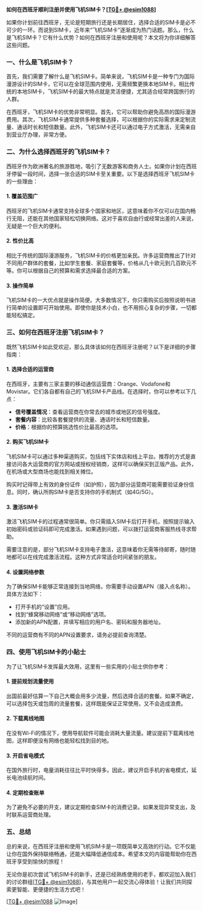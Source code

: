 **如何在西班牙顺利注册并使用飞机SIM卡？[[TG💪+ @esim1088](https://t.me/s/esim1088)]**

如果你计划前往西班牙，无论是短期旅行还是长期居住，选择合适的SIM卡是必不可少的一环。而说到SIM卡，近年来“飞机SIM卡”逐渐成为热门话题。那么，什么是飞机SIM卡？它有什么优势？如何在西班牙注册和使用呢？本文将为你详细解答这些问题。

### 一、什么是飞机SIM卡？

首先，我们需要了解什么是飞机SIM卡。简单来说，飞机SIM卡是一种专门为国际漫游设计的SIM卡，它可以在全球范围内使用，无需频繁更换本地SIM卡。相比传统的本地SIM卡，飞机SIM卡的最大特点就是灵活便捷，尤其适合经常跨国旅行的人群。

在西班牙，飞机SIM卡的优势非常明显。首先，它可以帮助你避免高昂的国际漫游费用。其次，飞机SIM卡通常提供多种套餐选择，可以根据你的实际需求来定制流量、通话时长和短信数量。此外，飞机SIM卡还可以通过电子方式激活，无需亲自到营业厅办理，非常方便。

### 二、为什么选择西班牙的飞机SIM卡？

西班牙作为欧洲著名的旅游胜地，吸引了无数游客和商务人士。如果你计划在西班牙停留一段时间，选择一张合适的SIM卡至关重要。以下是选择西班牙飞机SIM卡的一些理由：

#### 1. **覆盖范围广**
西班牙的飞机SIM卡通常支持全球多个国家和地区，这意味着你不仅可以在国内畅行无阻，还能在其他国家轻松切换网络。这对于喜欢自由行或经常出差的人来说，无疑是一个巨大的便利。

#### 2. **性价比高**
相比于传统的国际漫游服务，飞机SIM卡的价格更加亲民。许多运营商推出了针对不同用户群体的套餐，比如学生套餐、家庭套餐等，价格从几十欧元到几百欧元不等。你可以根据自己的预算和需求选择最合适的方案。

#### 3. **操作简单**
飞机SIM卡的一大优点就是操作简便。大多数情况下，你只需购买后按照说明书进行简单的设置即可开始使用。即使你是技术小白，也不用担心复杂的步骤，一切都能轻松搞定。

### 三、如何在西班牙注册飞机SIM卡？

既然飞机SIM卡如此受欢迎，那么具体该如何在西班牙注册呢？以下是详细的步骤指南：

#### 1. **选择合适的运营商**
在西班牙，主要有三家主要的移动通信运营商：Orange、Vodafone和Movistar。它们各自都有自己的飞机SIM卡产品线。在选择时，你可以参考以下几点：
   - **信号覆盖情况**：查看运营商在你常去的城市或地区的信号强度。
   - **套餐内容**：比较各套餐提供的流量、通话时长和短信数量。
   - **价格**：根据你的预算挑选性价比最高的选项。

#### 2. **购买飞机SIM卡**
飞机SIM卡可以通过多种渠道购买，包括线下实体店和线上平台。推荐的方式是直接访问各大运营商的官方网站或授权经销商，这样可以确保买到正版产品。此外，在机场或大型商场也能找到相关摊位。

购买时记得带上有效的身份证件（如护照），因为部分运营商可能需要验证身份信息。同时，确认所购SIM卡是否支持你的手机制式（如4G/5G）。

#### 3. **激活SIM卡**
激活飞机SIM卡的过程通常很简单。你只需插入SIM卡后打开手机，按照提示输入初始密码或验证码即可完成激活。如果遇到问题，可以拨打运营商客服热线寻求帮助。

需要注意的是，部分飞机SIM卡支持电子激活，这意味着你无需等待邮寄，随时随地都可以在线完成激活流程。这种方式非常适合时间紧张的朋友。

#### 4. **设置网络参数**
为了确保SIM卡能够正常连接到当地网络，你需要手动设置APN（接入点名称）。具体方法如下：
   - 打开手机的“设置”应用。
   - 找到“蜂窝移动网络”或“移动网络”选项。
   - 添加新的APN配置，并填写相应的用户名、密码和服务器地址。

不同的运营商有不同的APN设置要求，请务必提前查询清楚。

### 四、使用飞机SIM卡的小贴士

为了让飞机SIM卡发挥最大效用，这里有一些实用的小贴士供你参考：

#### 1. **提前规划流量使用**
出国前最好估算一下自己大概会用多少流量，然后选择合适的套餐。如果不确定，可以选择包天或包周的流量套餐，这样既能保证正常使用，又不会造成浪费。

#### 2. **下载离线地图**
在没有Wi-Fi的情况下，使用导航软件可能会消耗大量流量。建议提前下载离线地图，这样即便没有网络也能轻松找到目的地。

#### 3. **开启省电模式**
在国外旅行时，电量消耗往往比平时快得多。因此，建议开启手机的省电模式，延长电池续航时间。

#### 4. **定期检查账单**
为了避免不必要的开支，建议定期检查SIM卡的消费记录。如果发现异常支出，及时联系运营商处理。

### 五、总结

总的来说，在西班牙注册和使用飞机SIM卡是一项既简单又高效的行动。它不仅能让你在国外保持联络畅通，还能大幅降低通信成本。希望本文的内容能帮助你在西班牙享受到愉快的旅程！

无论你是初次尝试飞机SIM卡的新手，还是已经熟练使用的老手，都欢迎加入我们的讨论群组[[TG💪+ @esim1088](https://t.me/s/esim1088)]，与其他用户一起交流心得体验！让我们共同探索更智能、更便捷的生活方式吧！

[[TG💪+ @esim1088](https://t.me/s/esim1088) ![Image](https://i.postimg.cc/4NQfJmqS/Snipaste-2025-05-13-00-14-12.png)]